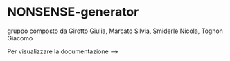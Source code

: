 # NONSENSE-generator
gruppo composto da Girotto Giulia, Marcato Silvia, Smiderle Nicola, Tognon Giacomo

Per visualizzare la documentazione -->
